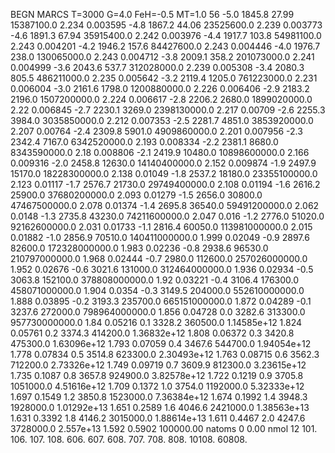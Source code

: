 BEGN
MARCS T=3000 G=4.0 FeH=-0.5 MT=1.0
                  56
-5.0 1845.8 27.99 15387100.0 2.234 0.003595 
-4.8 1867.2 44.06 23525600.0 2.239 0.003773 
-4.6 1891.3 67.94 35915400.0 2.242 0.003976 
-4.4 1917.7 103.8 54981100.0 2.243 0.004201 
-4.2 1946.2 157.6 84427600.0 2.243 0.004446 
-4.0 1976.7 238.0 130065000.0 2.243 0.004712 
-3.8 2009.1 358.2 201073000.0 2.241 0.004999 
-3.6 2043.6 537.7 312028000.0 2.239 0.005308 
-3.4 2080.3 805.5 486211000.0 2.235 0.005642 
-3.2 2119.4 1205.0 761223000.0 2.231 0.006004 
-3.0 2161.6 1798.0 1200880000.0 2.226 0.006406 
-2.9 2183.2 2196.0 1507200000.0 2.224 0.006617 
-2.8 2206.2 2680.0 1899020000.0 2.22 0.006845 
-2.7 2230.1 3269.0 2398130000.0 2.217 0.00709 
-2.6 2255.3 3984.0 3035850000.0 2.212 0.007353 
-2.5 2281.7 4851.0 3853920000.0 2.207 0.00764 
-2.4 2309.8 5901.0 4909860000.0 2.201 0.007956 
-2.3 2342.4 7167.0 6342520000.0 2.193 0.008334 
-2.2 2381.1 8680.0 8343590000.0 2.18 0.008806 
-2.1 2419.9 10480.0 10898600000.0 2.166 0.009316 
-2.0 2458.8 12630.0 14140400000.0 2.152 0.009874 
-1.9 2497.9 15170.0 18228300000.0 2.138 0.01049 
-1.8 2537.2 18180.0 23355100000.0 2.123 0.01117 
-1.7 2576.7 21730.0 29749400000.0 2.108 0.01194 
-1.6 2616.2 25900.0 37680200000.0 2.093 0.01279 
-1.5 2656.0 30800.0 47467500000.0 2.078 0.01374 
-1.4 2695.8 36540.0 59491200000.0 2.062 0.0148 
-1.3 2735.8 43230.0 74211600000.0 2.047 0.016 
-1.2 2776.0 51020.0 92162600000.0 2.031 0.01733 
-1.1 2816.4 60050.0 113981000000.0 2.015 0.01882 
-1.0 2856.9 70510.0 140411000000.0 1.999 0.02049 
-0.9 2897.6 82600.0 172328000000.0 1.983 0.02236 
-0.8 2938.6 96530.0 210797000000.0 1.968 0.02444 
-0.7 2980.0 112600.0 257026000000.0 1.952 0.02676 
-0.6 3021.6 131000.0 312464000000.0 1.936 0.02934 
-0.5 3063.8 152100.0 378808000000.0 1.92 0.03221 
-0.4 3106.4 176300.0 458071000000.0 1.904 0.0354 
-0.3 3149.5 204000.0 552610000000.0 1.888 0.03895 
-0.2 3193.3 235700.0 665151000000.0 1.872 0.04289 
-0.1 3237.6 272000.0 798964000000.0 1.856 0.04728 
0.0 3282.6 313300.0 957730000000.0 1.84 0.05216 
0.1 3328.2 360500.0 1.14585e+12 1.824 0.05761 
0.2 3374.3 414200.0 1.36832e+12 1.808 0.06372 
0.3 3420.8 475300.0 1.63096e+12 1.793 0.07059 
0.4 3467.6 544700.0 1.94054e+12 1.778 0.07834 
0.5 3514.8 623300.0 2.30493e+12 1.763 0.08715 
0.6 3562.3 712200.0 2.73326e+12 1.749 0.09719 
0.7 3609.9 812300.0 3.23615e+12 1.735 0.1087 
0.8 3657.8 924900.0 3.82578e+12 1.722 0.1219 
0.9 3705.8 1051000.0 4.51616e+12 1.709 0.1372 
1.0 3754.0 1192000.0 5.32333e+12 1.697 0.1549 
1.2 3850.8 1523000.0 7.36384e+12 1.674 0.1992 
1.4 3948.3 1928000.0 1.01292e+13 1.651 0.2589 
1.6 4046.6 2421000.0 1.38563e+13 1.631 0.3392 
1.8 4146.2 3015000.0 1.88614e+13 1.611 0.4467 
2.0 4247.6 3728000.0 2.557e+13 1.592 0.5902 
100000.00
natoms              0      0.00
nmol          12
          101.         106.       107.      108.         606.        607.        608.
          707.         708.       808.    10108.       60808.
